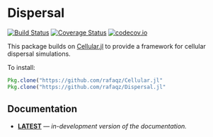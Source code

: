 # Dispersal

[![Build Status](https://travis-ci.org/rafaqz/Dispersal.jl.svg?branch=master)](https://travis-ci.org/rafaqz/Dispersal.jl)
[![Coverage Status](https://coveralls.io/repos/github/rafaqz/Dispersal.jl/badge.svg?branch=master)](https://coveralls.io/github/rafaqz/Dispersal.jl?branch=master)
[![codecov.io](http://codecov.io/github/rafaqz/Dispersal.jl/coverage.svg?branch=master)](http://codecov.io/github/rafaqz/Dispersal.jl?branch=master)

This package builds on [Cellular.jl](https://github.com/rafaqz/Cellular.jl) to
provide a framework for cellular dispersal simulations.

To install:

```julia
Pkg.clone("https://github.com/rafaqz/Cellular.jl"
Pkg.clone("https://github.com/rafaqz/Dispersal.jl"
```

## Documentation

- [**LATEST**](https://rafaqz.github.io/Dispersal.jl/latest/) &mdash; *in-development version of the documentation.*
